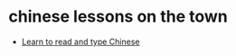 # chinese lessons on the town

* [Learn to read and type Chinese](https://tilde.town/~m455/learn-to-read-and-type-chinese.html)
